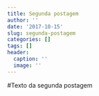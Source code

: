 ```yaml
---
title: Segunda postagem
author: ''
date: '2017-10-15'
slug: segunda-postagem
categories: []
tags: []
header:
  caption: ''
  image: ''
---
```


#Texto da segunda postagem